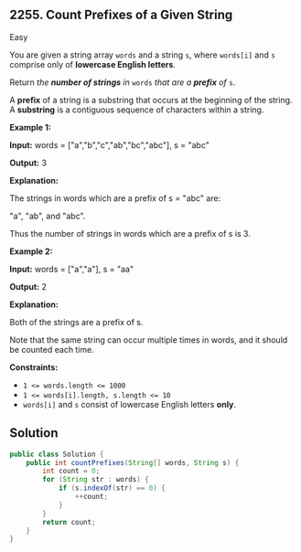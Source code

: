 ## 2255\. Count Prefixes of a Given String

Easy

You are given a string array `words` and a string `s`, where `words[i]` and `s` comprise only of **lowercase English letters**.

Return _the **number of strings** in_ `words` _that are a **prefix** of_ `s`.

A **prefix** of a string is a substring that occurs at the beginning of the string. A **substring** is a contiguous sequence of characters within a string.

**Example 1:**

**Input:** words = ["a","b","c","ab","bc","abc"], s = "abc"

**Output:** 3

**Explanation:**

The strings in words which are a prefix of s = "abc" are:

"a", "ab", and "abc".

Thus the number of strings in words which are a prefix of s is 3.

**Example 2:**

**Input:** words = ["a","a"], s = "aa"

**Output:** 2

**Explanation:**

Both of the strings are a prefix of s.

Note that the same string can occur multiple times in words, and it should be counted each time.

**Constraints:**

*   `1 <= words.length <= 1000`
*   `1 <= words[i].length, s.length <= 10`
*   `words[i]` and `s` consist of lowercase English letters **only**.

## Solution

```java
public class Solution {
    public int countPrefixes(String[] words, String s) {
        int count = 0;
        for (String str : words) {
            if (s.indexOf(str) == 0) {
                ++count;
            }
        }
        return count;
    }
}
```
